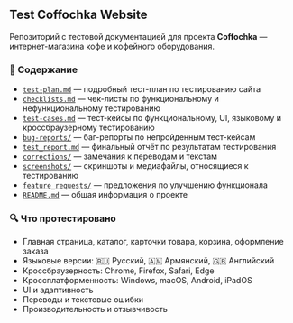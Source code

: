 ## Test Coffochka Website

Репозиторий с тестовой документацией для проекта **Coffochka** — интернет-магазина кофе и кофейного оборудования.

### 📂 Содержание

- [`test-plan.md`](./test-plan.md) — подробный тест-план по тестированию сайта  
- [`checklists.md`](./checklists.md) — чек-листы по функциональному и нефункциональному тестированию  
- [`test-cases.md`](./test-cases.md) — тест-кейсы по функциональному, UI, языковому и кроссбраузерному тестированию  
- [`bug-reports/`](./bug-reports/) — баг-репорты по непройденным тест-кейсам  
- [`test_report.md`](./test_report.md) — финальный отчёт по результатам тестирования  
- [`corrections/`](./corrections/) — замечания к переводам и текстам  
- [`screenshots/`](./screenshots/) — скриншоты и медиафайлы, относящиеся к тестированию  
- [`feature_requests/`](./feature_requests/) — предложения по улучшению функционала  
- [`README.md`](./README.md) — общая информация о проекте

### 🔍 Что протестировано

- Главная страница, каталог, карточки товара, корзина, оформление заказа  
- Языковые версии: 🇷🇺 Русский, 🇦🇲 Армянский, 🇬🇧 Английский  
- Кроссбраузерность: Chrome, Firefox, Safari, Edge  
- Кроссплатформенность: Windows, macOS, Android, iPadOS  
- UI и адаптивность  
- Переводы и текстовые ошибки  
- Производительность и отзывчивость  
